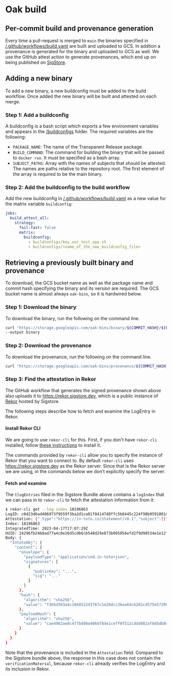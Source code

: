 # Oak build

## Per-commit build and provenance generation

Every time a pull-request is merged to `main` the binaries specified in
[/.github/workflows/build.yaml](/.github/workflows/build.yaml) are built and
uploaded to GCS. In addtion a provenance is generated for the binary and
uploaded to GCS as well. We use the GitHub attest action to generate
provenances, which end up on being published on
[SigStore](https://rekor.sigstore.dev).

## Adding a new binary

To add a new binary, a new buildconfig must be added to the build workflow. Once
added the new binary will be built and attested on each merge.

### Step 1: Add a buildconfig

A buildconfig is a bash script which exports a few environment variables and
appears in the [/buildconfigs](/buildconfigs) folder. The required variables are
the following:

- `PACKAGE_NAME`: The name of the Transparent Release package.
- `BUILD_COMMAND`: The command for building the binary that will be passed to
  `docker run`. It must be specified as a bash array.
- `SUBJECT_PATHS`: Array with the names of subjects that should be attested. The
  names are paths relative to the repository root. The first element of the
  array is required to be the main binary.

### Step 2: Add the buildconfig to the build workflow

Add the new buildconfig in
[/.github/workflows/build.yaml](/.github/workflows/build.yaml) as a new value
for the matrix variable `buildconfig`:

```yaml
jobs:
  build_attest_all:
    strategy:
      fail-fast: false
      matrix:
        buildconfig:
          - buildconfigs/key_xor_test_app.sh
          - buildconfigs/<name_of_the_new_buildconfig_file>
```

## Retrieving a previously built binary and provenance

To download, the GCS bucket name as well as the package name and commit hash
specifying the binary and its version are required. The GCS bucket name is
almost always `oak-bins`, so it is hardwired below.

### Step 1: Download the binary

To download the binary, run the following on the command line.

```bash
curl "https://storage.googleapis.com/oak-bins/binary/${COMMIT_HASH}/${PACKAGE_NAME}/binary"
--output binary
```

### Step 2: Download the provenance

To download the provenance, run the following on the command line.

```bash
curl "https://storage.googleapis.com/oak-bins/provenance/${COMMIT_HASH}/${PACKAGE_NAME}/attestation.jsonl" --output attestation.jsonl
```

### Step 3: Find the attestation in Rekor

The GitHub workflow that generates the signed provenance shown above also
uploads it to https://rekor.sigstore.dev, which is a public instance of
[Rekor](https://github.com/sigstore/rekor) hosted by Sigstore.

The following steps describe how to fetch and examine the LogEntry in Rekor.

#### Install Rekor CLI

We are going to use `rekor-cli` for this. First, if you don't have `rekor-cli`
installed, follow
[these instructions](https://docs.sigstore.dev/rekor/installation/) to install
it.

The commands provided by `rekor-cli` allow you to specify the instance of Rekor
that you want to connect to. By default `rekor-cli` uses
https://rekor.sigstore.dev as the Rekor server. Since that is the Rekor server
we are using, in the commands below we don't explicitly specify the server.

#### Fetch and examine

The `tlogEntries` filed in the Sigstore Bundle above contains a `logIndex` that
we can pass in to `rekor-cli` to fetch the attestation information from it:

```bash
$ rekor-cli get --log-index 18196863
LogID: c0d23d6ad406973f9559f3ba2d1ca01f84147d8ffc5b8445c224f98b9591801d
Attestation: {"_type":"https://in-toto.io/Statement/v0.1","subject":[{"name":"oak_functions_enclave_app","digest":{"sha256":"813841dda3818d616aa3e706e49d0286dc825c5dbad4a75cfb37b91ba412238b"}}],"predicateType":"https://slsa.dev/provenance/v1.0?draft","predicate":{"buildDefinition":{"buildType":"https://slsa.dev/container-based-build/v0.1?draft","externalParameters":{"source":{"uri":"git+https://github.com/project-oak/oak@refs/heads/main","digest":{"sha1":"f2fade6fa365ca5f9ca1159539a2ceb69e3e76f8"}},"builderImage":{"uri":"europe-west2-docker.pkg.dev/oak-ci/oak-development/oak-development@sha256:51532c757d1008bbff696d053a1d05226f6387cf232aa80b6f9c13b0759ccea0","digest":{"sha256":"51532c757d1008bbff696d053a1d05226f6387cf232aa80b6f9c13b0759ccea0"}},"configPath":"buildconfigs/oak_functions_enclave_app.toml","buildConfig":{"ArtifactPath":"./oak_functions_enclave_app/target/x86_64-unknown-none/release/oak_functions_enclave_app","Command":["env","--chdir=oak_functions_enclave_app","cargo","build","--release"]}},"resolvedDependencies":[{"uri":"git+https://github.com/slsa-framework/slsa-github-generator@refs/tags/v1.6.0-rc.0","digest":{"sha256":"b96aafbb02449d5ff041856cb0cd251ae3a895a51f10a451f5b655e0f27fc33f"}}],"systemParameters":{...}},"runDetails":{"builder":{"id":"https://github.com/slsa-framework/slsa-github-generator/.github/workflows/builder_docker-based_slsa3.yml@refs/tags/v1.6.0-rc.0"},"metadata":{"invocationId":"https://github.com/project-oak/oak/actions/runs/4723791625/attempts/1"}}}}
Index: 18196863
IntegratedTime: 2023-04-17T17:07:29Z
UUID: 24296fb24b8ad77a4c0e26d5cd66cb548d29e873b095056efd2f9d98534e1e12f7e2b64d6118b992
Body: {
  "IntotoObj": {
    "content": {
      "envelope": {
        "payloadType": "application/vnd.in-toto+json",
        "signatures": [
          {
            "publicKey": "...",
            "sig": "..."
          }
        ]
      },
      "hash": {
        "algorithm": "sha256",
        "value": "f36bd503a4c1868522d3767c1e26dcc3bea64cb281cd575e57398be32cbb2f73"
      },
      "payloadHash": {
        "algorithm": "sha256",
        "value": "cae4962ae8c477bd98e4066f8de1ceff0f512cddd082af8dbdb8417b79a8ef79"
      }
    }
  }
}
```

Note that the provenance is included in the `Attestation` field. Compared to the
Sigstore bundle above, the response in this case does not contain the
`verificationMaterial`, because `rekor-cli` already verifies the LogEntry and
its inclusion in Rekor.
